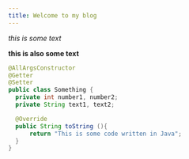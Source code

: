 ```yaml
---
title: Welcome to my blog
---
```

_this is some text_

**this is also some text**

```java
@AllArgsConstructor
@Getter
@Setter
public class Something {
  private int number1, number2;
  private String text1, text2;

  @Override
  public String toString (){
      return "This is some code written in Java";
  }
}
```
